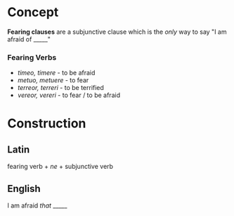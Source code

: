 # Concept
**Fearing clauses** are a subjunctive clause which is the *only* way to say "I am afraid of \_\_\_\_\_"

### Fearing Verbs
- *timeo, timere* - to be afraid
- *metuo, metuere* - to fear
- *terreor, terreri* - to be terrified
- *vereor, vereri* - to fear / to be afraid

# Construction
## Latin
fearing verb + *ne* + subjunctive verb

## English
I am afraid *that* \_\_\_\_\_
